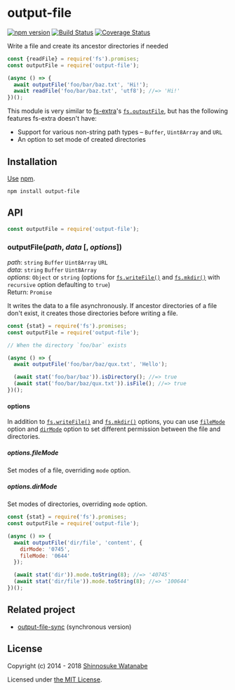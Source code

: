 # output-file

[![npm version](https://img.shields.io/npm/v/output-file.svg?style=flat)](https://www.npmjs.com/package/output-file)
[![Build Status](https://travis-ci.org/shinnn/output-file.svg)](https://travis-ci.org/shinnn/output-file)
[![Coverage Status](https://img.shields.io/coveralls/shinnn/output-file.svg?style=flat)](https://coveralls.io/github/shinnn/output-file)

Write a file and create its ancestor directories if needed

```javascript
const {readFile} = require('fs').promises;
const outputFile = require('output-file');

(async () => {
  await outputFile('foo/bar/baz.txt', 'Hi!');
  await readFile('foo/bar/baz.txt', 'utf8'); //=> 'Hi!'
})();
```

This module is very similar to [fs-extra](https://github.com/jprichardson/node-fs-extra)'s [`fs.outputFile`](https://github.com/jprichardson/node-fs-extra/blob/HEAD/docs/outputFile.md), but has the following features fs-extra doesn't have:

* Support for various non-string path types – `Buffer`, `Uint8Array` and `URL`
* An option to set mode of created directories

## Installation

[Use](https://docs.npmjs.com/cli/install) [npm](https://docs.npmjs.com/getting-started/what-is-npm).

```
npm install output-file
```

## API

```javascript
const outputFile = require('output-file');
```

### outputFile(*path*, *data* [, *options*])

*path*: `string` `Buffer` `Uint8Array` `URL`  
*data*: `string` `Buffer` `Uint8Array`  
*options*: `Object` or `string` (options for [`fs.writeFile()`][writeFile] and [`fs.mkdir()`][mkdir] with `recursive` option defaulting to `true`)  
Return: `Promise`

It writes the data to a file asynchronously. If ancestor directories of a file don't exist, it creates those directories before writing a file.

```javascript
const {stat} = require('fs').promises;
const outputFile = require('output-file');

// When the directory `foo/bar` exists

(async () => {
  await outputFile('foo/bar/baz/qux.txt', 'Hello');

  (await stat('foo/bar/baz')).isDirectory(); //=> true
  (await stat('foo/bar/baz/qux.txt')).isFile(); //=> true
})();
```

#### options

In addition to [`fs.writeFile()`][writeFile] and [`fs.mkdir()`][mkdir] options, you can use [`fileMode`](#optionsfilemode) option and [`dirMode`](#optionsdirmode) option to set different permission between the file and directories.

##### options.fileMode

Set modes of a file, overriding `mode` option.

##### options.dirMode

Set modes of directories, overriding `mode` option.

```javascript
const {stat} = require('fs').promises;
const outputFile = require('output-file');

(async () => {
  await outputFile('dir/file', 'content', {
    dirMode: '0745',
    fileMode: '0644'
  });

  (await stat('dir')).mode.toString(8); //=> '40745'
  (await stat('dir/file')).mode.toString(8); //=> '100644'
})();
```

## Related project

* [output-file-sync](https://github.com/shinnn/output-file-sync) (synchronous version)

## License

Copyright (c) 2014 - 2018 [Shinnosuke Watanabe](https://github.com/shinnn)

Licensed under [the MIT License](./LICENSE).

[writeFile]: https://nodejs.org/api/fs.html#fs_fs_writefile_file_data_options_callback
[mkdir]: https://nodejs.org/api/fs.html#fs_fs_mkdir_path_options_callback
